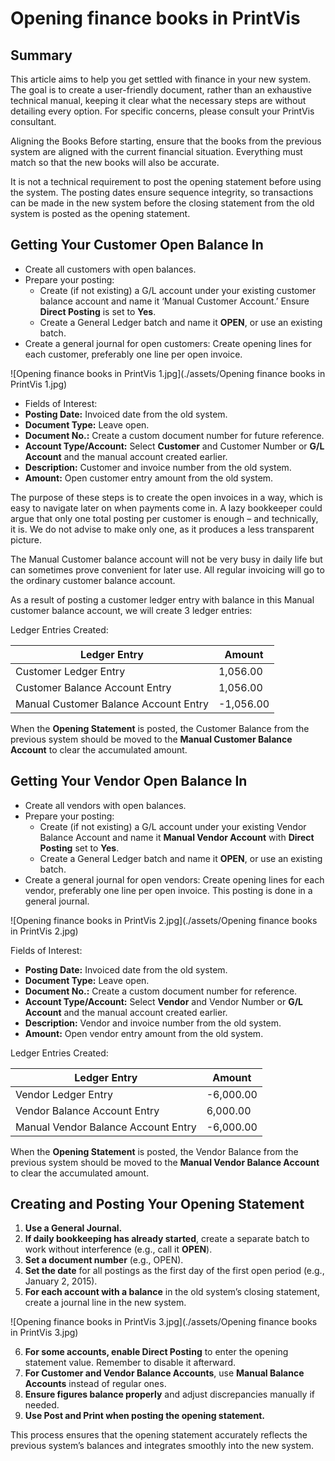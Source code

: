 ﻿# Opening finance books in PrintVis

## Summary
This article aims to help you get settled with finance in your new system. The goal is to create a user-friendly document, rather than an exhaustive technical manual, keeping it clear what the necessary steps are without detailing every option. For specific concerns, please consult your PrintVis consultant.

 Aligning the Books
Before starting, ensure that the books from the previous system are aligned with the current financial situation. Everything must match so that the new books will also be accurate.

It is not a technical requirement to post the opening statement before using the system. The posting dates ensure sequence integrity, so transactions can be made in the new system before the closing statement from the old system is posted as the opening statement.

## Getting Your Customer Open Balance In
 
- Create all customers with open balances.
- Prepare your posting:
	- Create (if not existing) a G/L account under your existing customer balance account and name it ‘Manual Customer Account.’ Ensure **Direct Posting** is set to **Yes**.
	- Create a General Ledger batch and name it **OPEN**, or use an existing batch.
- Create a general journal for open customers:
 Create opening lines for each customer, preferably one line per open invoice.
  
![Opening finance books in PrintVis 1.jpg](./assets/Opening finance books in PrintVis 1.jpg)

- Fields of Interest:
- **Posting Date:** Invoiced date from the old system.
- **Document Type:** Leave open.
- **Document No.:** Create a custom document number for future reference.
- **Account Type/Account:** Select **Customer** and Customer Number or **G/L Account** and the manual account created earlier.
- **Description:** Customer and invoice number from the old system.
- **Amount:** Open customer entry amount from the old system.

The purpose of these steps is to create the open invoices in a way, which is easy to navigate later on when payments come in. A lazy bookkeeper could argue that only one total posting per customer is enough – and technically, it is. We do not advise to make only one, as it produces a less transparent picture.

The Manual Customer balance account will not be very busy in daily life but can sometimes prove convenient for later use. All regular invoicing will go to the ordinary customer balance account. 

As a result of posting a customer ledger entry with balance in this Manual customer balance account, we will create 3 ledger entries:

 Ledger Entries Created:
 
| Ledger Entry | Amount |
|-------------|--------|
| Customer Ledger Entry | 1,056.00 |
| Customer Balance Account Entry | 1,056.00 |
| Manual Customer Balance Account Entry | -1,056.00 |

When the **Opening Statement** is posted, the Customer Balance from the previous system should be moved to the **Manual Customer Balance Account** to clear the accumulated amount.

## Getting Your Vendor Open Balance In
 
- Create all vendors with open balances.
- Prepare your posting:
	- Create (if not existing) a G/L account under your existing Vendor Balance Account and name it **Manual Vendor Account** with **Direct Posting** set to **Yes**.
	- Create a General Ledger batch and name it **OPEN**, or use an existing batch.
- Create a general journal for open vendors:
Create opening lines for each vendor, preferably one line per open invoice.
This posting is done in a general journal.

![Opening finance books in PrintVis 2.jpg](./assets/Opening finance books in PrintVis 2.jpg)

 Fields of Interest:
- **Posting Date:** Invoiced date from the old system.
- **Document Type:** Leave open.
- **Document No.:** Create a custom document number for reference.
- **Account Type/Account:** Select **Vendor** and Vendor Number or **G/L Account** and the manual account created earlier.
- **Description:** Vendor and invoice number from the old system.
- **Amount:** Open vendor entry amount from the old system.

 Ledger Entries Created:

| Ledger Entry | Amount |
|-------------|--------|
| Vendor Ledger Entry | -6,000.00 |
| Vendor Balance Account Entry | 6,000.00 |
| Manual Vendor Balance Account Entry | -6,000.00 |

When the **Opening Statement** is posted, the Vendor Balance from the previous system should be moved to the **Manual Vendor Balance Account** to clear the accumulated amount.

## Creating and Posting Your Opening Statement
 
1. **Use a General Journal.**
2. **If daily bookkeeping has already started**, create a separate batch to work without interference (e.g., call it **OPEN**).
3. **Set a document number** (e.g., OPEN).
4. **Set the date** for all postings as the first day of the first open period (e.g., January 2, 2015).
5. **For each account with a balance** in the old system’s closing statement, create a journal line in the new system.

![Opening finance books in PrintVis 3.jpg](./assets/Opening finance books in PrintVis 3.jpg)

6. **For some accounts, enable Direct Posting** to enter the opening statement value. Remember to disable it afterward.
7. **For Customer and Vendor Balance Accounts**, use **Manual Balance Accounts** instead of regular ones.
8. **Ensure figures balance properly** and adjust discrepancies manually if needed.
9. **Use Post and Print when posting the opening statement.**

This process ensures that the opening statement accurately reflects the previous system’s balances and integrates smoothly into the new system.

